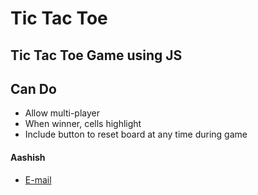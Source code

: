# Tic Tac Toe
## Tic Tac Toe Game using JS

## Can Do
* Allow multi-player
* When winner, cells highlight
* Include button to reset board at any time during game



#### Aashish
* [E-mail](aashishrewa2001@gmail.com)
